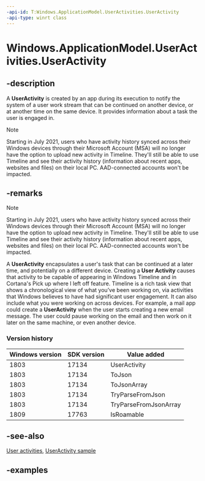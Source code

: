 ```yaml
---
-api-id: T:Windows.ApplicationModel.UserActivities.UserActivity
-api-type: winrt class
---
```


<!-- Class syntax.
public class UserActivity
-->

# Windows.ApplicationModel.UserActivities.UserActivity

## -description

A **UserActivity** is created by an app during its execution to notify the system of a user work stream that can be continued on another device, or at another time on the same device. It provides information about a task the user is engaged in.

> [!NOTE]
> Starting in July 2021, users who have activity history synced across their Windows devices
> through their Microsoft Account (MSA) will no longer have the option to upload new activity
> in Timeline. They'll still be able to use Timeline and see their activity history (information
> about recent apps, websites and files) on their local PC. AAD-connected accounts won't be 
> impacted. 

## -remarks

> [!NOTE]
> Starting in July 2021, users who have activity history synced across their Windows devices
> through their Microsoft Account (MSA) will no longer have the option to upload new activity
> in Timeline. They'll still be able to use Timeline and see their activity history (information
> about recent apps, websites and files) on their local PC. AAD-connected accounts won't be 
> impacted. 

A **UserActivity** encapsulates a user's task that can be continued at a later time, and potentially on a different device. Creating a **User Activity** causes that activity to be capable of appearing in Windows Timeline and in Cortana's Pick up where I left off feature. Timeline is a rich task view that shows a chronological view of what you’ve been working on, via activities that Windows believes to have had significant user engagement. It can also include what you were working on across devices. For example, a mail app could create a **UserActivity** when the user starts creating a new email message. The user could pause working on the email and then work on it later on the same machine, or even another device.

### Version history

| Windows version | SDK version | Value added |
| -- | -- | -- |
| 1803 | 17134 | UserActivity |
| 1803 | 17134 | ToJson |
| 1803 | 17134 | ToJsonArray |
| 1803 | 17134 | TryParseFromJson |
| 1803 | 17134 | TryParseFromJsonArray |
| 1809 | 17763 | IsRoamable |

## -see-also

[User activities](/windows/uwp/launch-resume/useractivities), [UserActivity sample](https://github.com/Microsoft/Windows-universal-samples/tree/master/Samples/UserActivity)

## -examples
